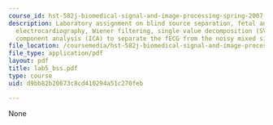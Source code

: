 ```yaml
---
course_id: hst-582j-biomedical-signal-and-image-processing-spring-2007
description: Laboratory assignment on blind source separation, fetal and maternal
  electrocardiography, Wiener filtering, single value decomposition (SVD), and independent
  component analysis (ICA) to separate the fECG from the noisy mixed signal.
file_location: /coursemedia/hst-582j-biomedical-signal-and-image-processing-spring-2007/d9bb82b20673c8cd410294a51c270feb_lab5_bss.pdf
file_type: application/pdf
layout: pdf
title: lab5_bss.pdf
type: course
uid: d9bb82b20673c8cd410294a51c270feb

---
```

None